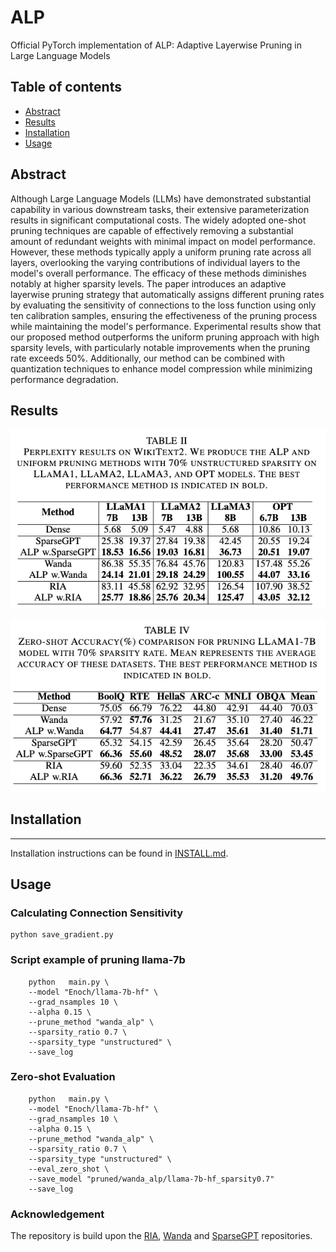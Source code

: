 #  ALP

Official PyTorch implementation of ALP: Adaptive Layerwise Pruning in Large Language Models
      
## Table of contents

* [Abstract](#abstract)
* [Results](#Results)
* [Installation](#installation)
* [Usage](#Usage)


## Abstract

Although Large Language Models (LLMs) have demonstrated substantial capability in various downstream tasks, their extensive parameterization results in significant computational costs. The widely adopted one-shot pruning techniques are capable of effectively removing a substantial amount of redundant weights with minimal impact on model performance. However, these methods typically apply a uniform pruning rate across all layers, overlooking the varying contributions of individual layers to the model's overall performance. The efficacy of these methods diminishes notably at higher sparsity levels. The paper introduces an adaptive layerwise pruning strategy that automatically assigns different pruning rates by evaluating the sensitivity of connections to the loss function using only ten calibration samples, ensuring the effectiveness of the pruning process while maintaining the model's performance. Experimental results show that our proposed method outperforms the uniform pruning approach with high sparsity levels, with particularly notable improvements when the pruning rate exceeds 50\%. Additionally, our method can be combined with quantization techniques to enhance model compression while minimizing performance degradation.


## Results 

![](pic/result.png)

![](pic/result_zero-shot.png)

## Installation 
--- 
Installation instructions can be found in [INSTALL.md](INSTALL.md).



## Usage

### Calculating Connection Sensitivity

```
python save_gradient.py
```



### Script example of pruning llama-7b

```
    python   main.py \
    --model "Enoch/llama-7b-hf" \
    --grad_nsamples 10 \
    --alpha 0.15 \
    --prune_method "wanda_alp" \
    --sparsity_ratio 0.7 \
    --sparsity_type "unstructured" \
    --save_log
```

### Zero-shot Evaluation
```
    python   main.py \
    --model "Enoch/llama-7b-hf" \
    --grad_nsamples 10 \
    --alpha 0.15 \
    --prune_method "wanda_alp" \
    --sparsity_ratio 0.7 \
    --sparsity_type "unstructured" \
    --eval_zero_shot \
    --save_model "pruned/wanda_alp/llama-7b-hf_sparsity0.7" 
    --save_log
```

### Acknowledgement
The repository is build upon the [RIA](https://github.com/biomedical-cybernetics/Relative-importance-and-activation-pruning), [Wanda](https://github.com/locuslab/wanda) and [SparseGPT](https://github.com/IST-DASLab/sparsegpt) repositories.





